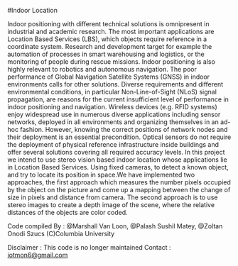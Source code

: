 #Indoor Location 

Indoor positioning with different technical solutions is omnipresent in industrial and academic research. The most important applications are Location Based Services (LBS), 
which objects require reference in a coordinate system. Research and development target for example the automation of processes in smart warehousing and logistics, or the 
monitoring of people during rescue missions. Indoor positioning is also highly relevant to robotics and autonomous navigation. The poor performance of Global Navigation 
Satellite Systems (GNSS) in indoor environments calls for other solutions. Diverse requirements and different environmental conditions, in particular Non-Line-of-Sight 
(NLoS) signal propagation, are reasons for the current insufficient level of performance in indoor positioning and navigation. Wireless devices (e.g. RFID systems) enjoy 
widespread use in numerous diverse applications including sensor networks, deployed in all environments and organizing themselves in an ad-hoc fashion. However, knowing the 
correct positions of network nodes and their deployment is an essential precondition. Optical sensors do not require the deployment of physical reference infrastructure 
inside buildings and offer several solutions covering all required accuracy levels.
In this project we intend to use stereo vision based indoor location whose applications lie in Location Based Services. Using fixed cameras, to detect a known object, and 
try to locate its position in space.We have implemented two approaches, the first approach which measures the number pixels occupied by the object on the picture and come up 
a mapping between the change of size in pixels and distance from camera. The second approach is to use stereo images to create a depth image of the scene, where the relative 
distances of the objects are color coded.

Code compiled By : @Marshall Van Loon, @Palash Sushil Matey, @Zoltan Onodi Szucs
(C)Columbia University

Disclaimer : This code is no longer maintained
Contact : iotmon6@gmail.com
